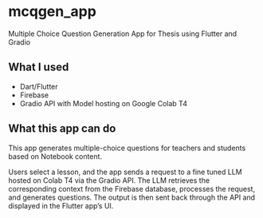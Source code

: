 # mcqgen_app
 Multiple Choice Question Generation App for Thesis using Flutter and Gradio

## What I used
- Dart/Flutter
- Firebase
- Gradio API with Model hosting on Google Colab T4

## What this app can do
This app generates multiple-choice questions for teachers and students based on Notebook content.

Users select a lesson, and the app sends a request to a fine tuned LLM hosted on Colab T4 via the Gradio API. The LLM retrieves the corresponding context from the Firebase database, processes the request, and generates questions. The output is then sent back through the API and displayed in the Flutter app’s UI.


